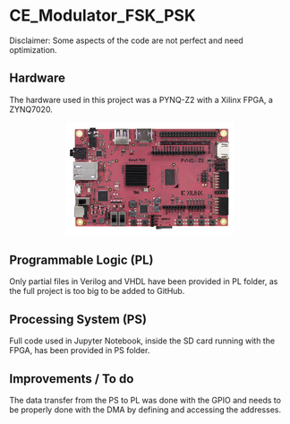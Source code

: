 # CE_Modulator_FSK_PSK

Disclaimer: Some aspects of the code are not perfect and need optimization.

## Hardware

The hardware used in this project was a PYNQ-Z2 with a Xilinx FPGA, a ZYNQ7020.

<p align="center">
  <img width="300" src="https://github.com/saulcarvalho/CE_Modulator_FSK_PSK/blob/main/img/pynq_z2.png"/>
</p>

## Programmable Logic (PL)

Only partial files in Verilog and VHDL have been provided in PL folder, as the full project is too big to be added to GitHub.

## Processing System (PS)

Full code used in Jupyter Notebook, inside the SD card running with the FPGA, has been provided in PS folder.

## Improvements / To do

The data transfer from the PS to PL was done with the GPIO and needs to be properly done with the DMA by defining and accessing the addresses.
